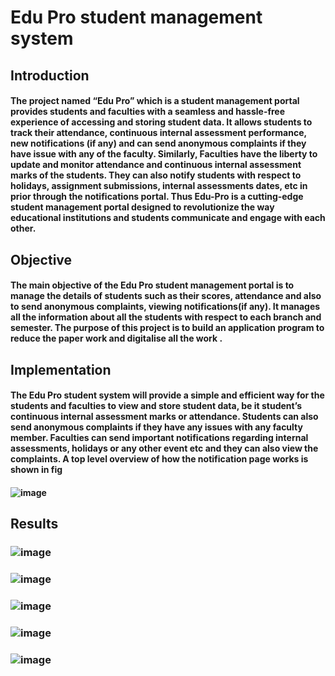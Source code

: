 # Edu Pro student management system
## Introduction
#### The project named “Edu Pro” which is a student management portal provides students and faculties with a seamless and hassle-free experience of accessing and storing student data. It allows students to track their attendance, continuous internal assessment performance, new notifications (if any) and can send anonymous complaints if they have issue with any of the faculty. Similarly, Faculties have the liberty to update and monitor attendance and continuous internal assessment marks of the students. They can also notify students with respect to holidays, assignment submissions, internal assessments dates, etc in prior through the notifications portal. Thus Edu-Pro is a cutting-edge student management portal designed to revolutionize the way educational institutions and students communicate and engage with each other.
## Objective
#### The main objective of the Edu Pro student management portal is to manage the details of students such as their scores, attendance and also to send anonymous complaints, viewing notifications(if any). It manages all the information about all the students with respect to each branch and semester. The purpose of this project is to build an application program to reduce the paper work and digitalise all the work .
## Implementation
#### The Edu Pro student system will provide a simple and efficient way for the students and faculties to view and store student data, be it student’s continuous internal assessment marks or attendance. Students can also send anonymous complaints if they have any issues with any faculty member. Faculties can send important notifications regarding internal assessments, holidays or any other event etc and they can also view the complaints. A top level overview of how the notification page works is shown in fig 
#### ![image](https://github.com/ymshreyas/edu_pro/assets/123388366/3f61799e-62e9-4849-a6e7-02cfab7496e3)
## Results
### ![image](https://github.com/ymshreyas/edu_pro/assets/123388366/235cb1dc-89b4-41e1-bd09-096edc109f7f)
### ![image](https://github.com/ymshreyas/edu_pro/assets/123388366/9bfc78eb-5c87-497d-af81-39621a3d090e)
### ![image](https://github.com/ymshreyas/edu_pro/assets/123388366/715e1176-44ef-4274-8f37-261c5ba85dbb)
### ![image](https://github.com/ymshreyas/edu_pro/assets/123388366/5f878650-8ab1-4ea4-882d-951d6d96e8ff)
### ![image](https://github.com/ymshreyas/edu_pro/assets/123388366/f8dbcd17-978e-40d7-ba28-dd0a65d976d8)





